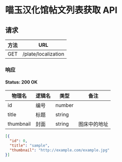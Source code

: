 # 喵玉汉化馆帖文列表获取 API

## 请求

|方法|URL|
|-|-|
|GET|/plate/localization|

### 响应

#### Status: 200 OK

|物理名|逻辑名|类型|备注|
|-|-|-|-|
|id|编号|number||
|title|标题|string||
|thumbnail|封面|string|图床中的地址|

```json
[{
  "id": 0,
  "title": "sample",
  "thumbnail": "http://example.com/example.jpg"
}]
```
